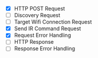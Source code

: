 - [x] HTTP POST Request
 - [ ] Discovery Request
 - [ ] Target Wifi Connection Request
 - [x] Send IR Command Request
 - [x] Request Error Handling
- [ ] HTTP Response
- [ ] Response Error Handling
